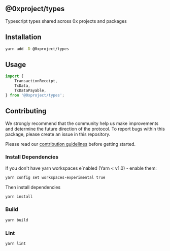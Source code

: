 @0xproject/types
------

Typescript types shared across 0x projects and packages

## Installation

```bash
yarn add -D @0xproject/types
```

## Usage

```javascript
import {
    TransactionReceipt, 
    TxData,
    TxDataPayable,
} from '@0xproject/types';
```


## Contributing

We strongly recommend that the community help us make improvements and determine the future direction of the protocol. To report bugs within this package, please create an issue in this repository.

Please read our [contribution guidelines](../../CONTRIBUTING.md) before getting started.

### Install Dependencies

If you don't have yarn workspaces e`nabled (Yarn < v1.0) - enable them:
```bash
yarn config set workspaces-experimental true
```

Then install dependencies
```bash
yarn install
```

### Build

```bash
yarn build
```

### Lint

```bash
yarn lint
```

